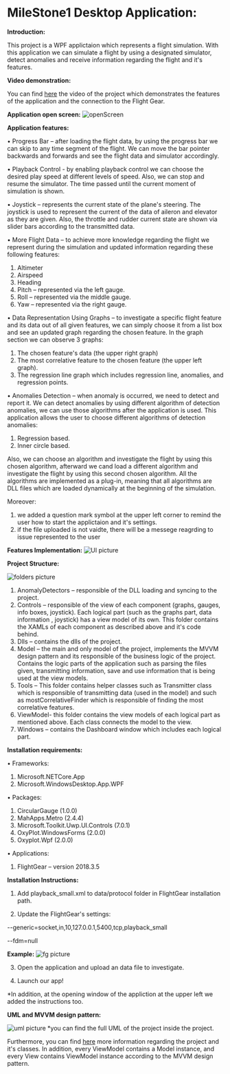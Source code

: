 # MileStone1 Desktop Application: 

__Introduction:__

This project is a WPF applictaion which represents a flight simulation. 
With this application we can simulate a flight by using a designated simulator, detect anomalies and receive information regarding the flight and it's features.

__Video demonstration:__

You can find [here](https://www.youtube.com/watch?v=9mZjAORelmg&feature=youtu.be) the video of the project which demonstrates the features of the application and the connection to the Flight Gear.
 



__Application open screen:__
![openScreen](https://i.postimg.cc/NFNKMn1S/app-screen.jpg)






__Application features:__

•	Progress Bar – after loading the flight data, by using the progress bar we can skip to any time segment of the flight.
We can move the bar pointer backwards and forwards and see the flight data and simulator accordingly.

•	Playback Control -  by enabling playback control we can choose the desired play speed at different levels of speed.
Also, we can stop and resume the simulator.
The time passed until the current moment  of simulation is shown.

•	Joystick – represents the current state of the plane's steering.
The joystick is used to represent the current of the data of aileron and elevator as they are given.
Also, the throttle and rudder current state  are shown via slider bars according to the transmitted data.

•	More Flight Data – to achieve more knowledge regarding the flight we represent during the simulation and updated information regarding these following features:
1)	Altimeter 
2)	Airspeed
3)	Heading
4)	Pitch – represented via the left  gauge.
5)	Roll – represented via the middle  gauge.
6)	Yaw – represented via the right gauge.


•	Data Representation Using Graphs – to investigate a specific flight feature and its data out of all given features, we can simply choose it from a list box and see an updated graph regarding the chosen feature. 
In the graph section we can observe 3 graphs:
1)	The chosen feature's data (the upper right graph)
2)	The most correlative feature to the chosen feature (the upper left graph).
3)	The regression line graph which includes regression line, anomalies, and regression points. 

•	Anomalies Detection – when anomaly is occurred, we need to detect and report it.
We can detect anomalies by using different algorithm of detection anomalies, we can use those algorithms after the application is used. 
This application allows the user to choose different algorithms of detection anomalies: 
1)	Regression based.
2)	Inner circle based.

Also, we can choose an algorithm  and investigate the flight by using this chosen algorithm, afterward  we cand load a different algorithm and investigate the flight by using this second chosen  algorithm.
All the algorithms are implemented as a plug-in, meaning that all algorithms are DLL files which are loaded dynamically at the beginning of the simulation.

Moreover:
1. we added a question mark symbol at the upper left corner to remind the user how to start the applictaion and it's settings.
2. if the file uploaded is not vaidte, there will be a messege reagrding to issue represented to the user



__Features Implementation:__
![UI picture](https://i.postimg.cc/LX76dcJB/app.jpg)



__Project Structure:__

![folders picture](https://i.postimg.cc/qvzrrbd1/folders.jpg)

1)	AnomalyDetectors –
responsible of the DLL loading and syncing to the project.
2)	Controls – 
responsible of the view of each component (graphs, gauges, info boxes, joystick).
Each logical part (such as the graphs part, data information , joystick) has a view model of its own.
This folder contains the XAMLs of each component as described above and it's code behind. 
3)	Dlls – 
contains the dlls of the project.
4)	Model –
the main and only model of the project, implements the MVVM design pattern and its responsible of the business logic of the project.
Contains the logic parts of the application such as parsing the files given, transmitting information, save and use information that is being used at the view models.
5)	Tools – 
This folder contains helper classes such as Transmitter class which is responsible of transmitting data (used in the model) and such as mostCorrelativeFinder which is responsible of finding the most correlative features.
6)	ViewModel-
this folder contains the view models of each logical part as mentioned above. Each class connects the model to the view.  
7)	Windows –
contains the Dashboard window which includes each logical part.

__Installation requirements:__

•	Frameworks:
1)	Microsoft.NETCore.App
2)	Microsoft.WindowsDesktop.App.WPF

•	Packages:
1)	CircularGauge (1.0.0)
2)	MahApps.Metro (2.4.4)
3)	Microsoft.Toolkit.Uwp.UI.Controls (7.0.1)
4)	OxyPlot.WindowsForms (2.0.0)
5)	Oxyplot.Wpf (2.0.0)

•	Applications:
1)	FlightGear – version 2018.3.5

__Installation Instructions:__


1) Add playback_small.xml to data/protocol folder in FlightGear installation path.

2)	Update the FlightGear's settings: 

--generic=socket,in,10,127.0.0.1,5400,tcp,playback_small

--fdm=null

__Example:__
![fg picture](https://i.postimg.cc/rFXccB6T/fg.jpg)




3)	Open the application and upload an data file to investigate.

4)	Launch  our app!

*In addition, at the opening window of the appliction at the upper left we added the instructions too.


__UML and MVVM design pattern:__

![uml picture](https://i.postimg.cc/hj4pFYkj/uml.jpg)
*you can find the full UML of the project inside the project.

Furthermore, you can find [here](https://github.com/sapirdavid/MileStone1_DesktopApp/blob/master/MileStone1/Documentation/Flight%20Simulator%20-%20Documentation%20.pdf) more information regarding the project and it's classes.
In addition, every ViewModel contains a Model instance, and every View contains ViewModel instance according to the MVVM design pattern. 
 














